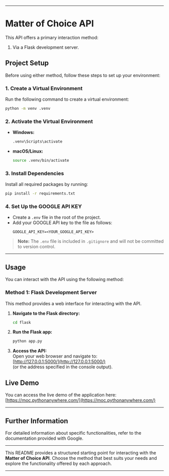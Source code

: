 
---

# Matter of Choice API

This API offers a primary interaction method:  
1. Via a Flask development server.  

## Project Setup

Before using either method, follow these steps to set up your environment:

### 1. **Create a Virtual Environment**  
Run the following command to create a virtual environment:  
```bash
python -m venv .venv
```

### 2. **Activate the Virtual Environment**  
- **Windows:**  
  ```bash
  .venv\Scripts\activate
  ```
- **macOS/Linux:**  
  ```bash
  source .venv/bin/activate
  ```

### 3. **Install Dependencies**  
Install all required packages by running:  
```bash
pip install -r requirements.txt
```

### 4. **Set Up the GOOGLE API KEY**  
- Create a `.env` file in the root of the project.  
- Add your GOOGLE API key to the file as follows:  
  ```
  GOOGLE_API_KEY=<YOUR_GOOGLE_API_KEY>
  ```

> **Note:** The `.env` file is included in `.gitignore` and will not be committed to version control.

---

## Usage

You can interact with the API using the following method:

### **Method 1: Flask Development Server**  
This method provides a web interface for interacting with the API.

1. **Navigate to the Flask directory:**  
   ```bash
   cd flask
   ```

2. **Run the Flask app:**  
   ```bash
   python app.py
   ```

3. **Access the API:**  
   Open your web browser and navigate to:  
   [http://127.0.0.1:5000/](http://127.0.0.1:5000/)  
   (or the address specified in the console output).

## Live Demo  

You can access the live demo of the application here:  
[https://moc.pythonanywhere.com/](https://moc.pythonanywhere.com/)

---

## Further Information  

For detailed information about specific functionalities, refer to the documentation provided with Google.

---

This README provides a structured starting point for interacting with the **Matter of Choice API**. Choose the method that best suits your needs and explore the functionality offered by each approach.

--- 

